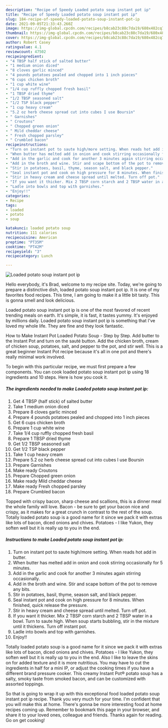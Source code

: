```yaml
---
description: "Recipe of Speedy Loaded potato soup instant pot ip"
title: "Recipe of Speedy Loaded potato soup instant pot ip"
slug: 184-recipe-of-speedy-loaded-potato-soup-instant-pot-ip
date: 2021-09-05T21:33:43.260Z
image: https://img-global.cpcdn.com/recipes/b8cab23c88c7da19/680x482cq70/loaded-potato-soup-instant-pot-ip-recipe-main-photo.jpg
thumbnail: https://img-global.cpcdn.com/recipes/b8cab23c88c7da19/680x482cq70/loaded-potato-soup-instant-pot-ip-recipe-main-photo.jpg
cover: https://img-global.cpcdn.com/recipes/b8cab23c88c7da19/680x482cq70/loaded-potato-soup-instant-pot-ip-recipe-main-photo.jpg
author: Robert Casey
ratingvalue: 4.1
reviewcount: 47502
recipeingredient:
- "4 TBSP half stick of salted butter"
- "1 medium onion diced"
- "8 cloves garlic minced"
- "4 pounds potatoes pealed and chopped into 1 inch pieces"
- "6 cups chicken broth"
- "1 cup white wine"
- "1/4 cup ruffly chopped fresh basil"
- "1 TBSP dried thyme"
- "1/2 TBSP seasoned salt"
- "1/2 TSP black pepper"
- "1 cup heavy cream"
- "5.2 oz herb cheese spread cut into cubes I use Boursin"
- " Garnishes"
- " Croutons"
- " Chopped green onion"
- " Mild cheddar cheese"
- " Fresh chopped parsley"
- " Crumbled bacon"
recipeinstructions:
- "Turn on instant pot to saute high/more setting. When reads hot add in butter."
- "When butter has melted add in onion and cook stirring occasionally for 5 minutes."
- "Add in the garlic and cook for another 3 minutes again stirring occasionally."
- "Add in the broth and wine. Stir and scape bottom of the pot to remove any bits."
- "Stir in potatoes, basil, thyme, season salt, and black pepper."
- "Seal instant pot and cook on high pressure for 8 minutes. When finished, quick release the pressure."
- "Stir in heavy cream and cheese spread until melted. Turn off pot."
- "If you want it thicker. Mix 2 TBSP corn starch and 2 TBSP water in a bowl. Turn to saute high. When soup starts bubbling, stir in the mixture until it thickens. Turn off instant pot."
- "Ladle into bowls and top with garnishes."
- "Enjoy!!"
categories:
- Recipe
tags:
- loaded
- potato
- soup

katakunci: loaded potato soup 
nutrition: 111 calories
recipecuisine: American
preptime: "PT35M"
cooktime: "PT42M"
recipeyield: "3"
recipecategory: Lunch

---
```



![Loaded potato soup instant pot ip](https://img-global.cpcdn.com/recipes/b8cab23c88c7da19/680x482cq70/loaded-potato-soup-instant-pot-ip-recipe-main-photo.jpg)

Hello everybody, it's Brad, welcome to my recipe site. Today, we're going to prepare a distinctive dish, loaded potato soup instant pot ip. It is one of my favorites food recipes. This time, I am going to make it a little bit tasty. This is gonna smell and look delicious.

Loaded potato soup instant pot ip is one of the most favored of recent trending meals on earth. It's simple, it is fast, it tastes yummy. It's enjoyed by millions daily. Loaded potato soup instant pot ip is something that I've loved my whole life. They are fine and they look fantastic.

How to Make Instant Pot Loaded Potato Soup - Step by Step. Add butter to the Instant Pot and turn on the sauté button. Add the chicken broth, cream of chicken soup, potatoes, salt, and pepper to the pot, and stir well. This is a great beginner Instant Pot recipe because it&#39;s all in one pot and there&#39;s really minimal work involved.


To begin with this particular recipe, we must first prepare a few components. You can cook loaded potato soup instant pot ip using 18 ingredients and 10 steps. Here is how you cook it.

<!--inarticleads1-->

##### The ingredients needed to make Loaded potato soup instant pot ip:

1. Get 4 TBSP (half stick) of salted butter
1. Take 1 medium onion diced
1. Prepare 8 cloves garlic minced
1. Prepare 4 pounds potatoes pealed and chopped into 1 inch pieces
1. Get 6 cups chicken broth
1. Prepare 1 cup white wine
1. Take 1/4 cup ruffly chopped fresh basil
1. Prepare 1 TBSP dried thyme
1. Get 1/2 TBSP seasoned salt
1. Get 1/2 TSP black pepper
1. Take 1 cup heavy cream
1. Prepare 5.2 oz herb cheese spread cut into cubes I use Boursin
1. Prepare  Garnishes
1. Make ready  Croutons
1. Prepare  Chopped green onion
1. Make ready  Mild cheddar cheese
1. Make ready  Fresh chopped parsley
1. Prepare  Crumbled bacon


Topped with crispy bacon, sharp cheese and scallions, this is a dinner meal the whole family will love. Bacon - be sure to get your bacon nice and crispy, as it makes for a great crunch in contrast to the rest of the soup. Totally loaded potato soup is a good name for it since we pack it with extras like lots of bacon, diced onions and chives. Potatoes - I like Yukon, they soften well but it is really up to you in the end. 

<!--inarticleads2-->

##### Instructions to make Loaded potato soup instant pot ip:

1. Turn on instant pot to saute high/more setting. When reads hot add in butter.
1. When butter has melted add in onion and cook stirring occasionally for 5 minutes.
1. Add in the garlic and cook for another 3 minutes again stirring occasionally.
1. Add in the broth and wine. Stir and scape bottom of the pot to remove any bits.
1. Stir in potatoes, basil, thyme, season salt, and black pepper.
1. Seal instant pot and cook on high pressure for 8 minutes. When finished, quick release the pressure.
1. Stir in heavy cream and cheese spread until melted. Turn off pot.
1. If you want it thicker. Mix 2 TBSP corn starch and 2 TBSP water in a bowl. Turn to saute high. When soup starts bubbling, stir in the mixture until it thickens. Turn off instant pot.
1. Ladle into bowls and top with garnishes.
1. Enjoy!!


Totally loaded potato soup is a good name for it since we pack it with extras like lots of bacon, diced onions and chives. Potatoes - I like Yukon, they soften well but it is really up to you in the end. Also I like to leave the skins on for added texture and it is more nutritious. You may have to cut the ingredients in half for a mini IP, or adjust the cooking times if you have a different brand pressure cooker. This creamy Instant Pot® potato soup has a salty, smoky taste from smoked bacon, and can be customized with assorted toppings. 

So that is going to wrap it up with this exceptional food loaded potato soup instant pot ip recipe. Thank you very much for your time. I'm confident that you will make this at home. There's gonna be more interesting food at home recipes coming up. Remember to bookmark this page in your browser, and share it to your loved ones, colleague and friends. Thanks again for reading. Go on get cooking!
